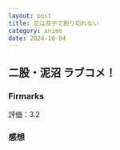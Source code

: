 ```yaml
---
layout: post
title: 恋は双子で割り切れない
category: anime
date: 2024-10-04
---
```


## 二股・泥沼 ラブコメ！

### Firmarks

評価：3.2

### 感想
